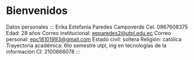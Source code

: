 # Bienvenidos

Datos personales
:::
Erika Estefania Paredes Campoverde 
Cel. 0967608375
Edad: 28 años
Correo institucional: eeparedes2@utpl.edu.ec 
Correo personal: epc18101993@gmail.com
Estado civil: soltera 
Religión:  católica 
Trayectoria académica: 6to semestre utpl, ing en tecnologías de la información 
CI: 2100666078
:::
